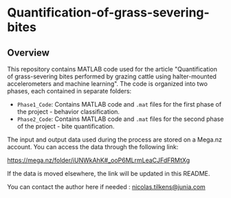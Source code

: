 # Quantification-of-grass-severing-bites

## Overview

This repository contains MATLAB code used for the article "Quantification of grass-severing bites performed by grazing cattle using halter-mounted accelerometers and machine learning". The code is organized into two phases, each contained in separate folders:

- `Phase1_Code`: Contains MATLAB code and `.mat` files for the first phase of the project - behavior classification.
- `Phase2_Code`: Contains MATLAB code and `.mat` files for the second phase of the project - bite quantification.

The input and output data used during the process are stored on a Mega.nz account. You can access the data through the following link:

https://mega.nz/folder/iUNWkAhK#_ooP6MLrmLeaCJFdFRMtXg

If the data is moved elsewhere, the link will be updated in this README.

You can contact the author here if needed : nicolas.tilkens@junia.com

